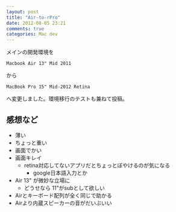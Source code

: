 ```yaml
---
layout: post
title: "Air-to-rPro"
date: 2012-08-05 23:21
comments: true
categories: Mac dev
---
```


メインの開発環境を

    Macbook Air 13" Mid 2011

から

    MacBook Pro 15" Mid-2012 Retina

へ変更しました。環境移行のテストも兼ねて投稿。


## 感想など

- 薄い
- ちょっと重い
- 画面でかい
- 画面キレイ
  - retina対応してないアプリだとちょっとぼやけるのが気になる
    - google日本語入力とか
- Air 13" が微妙な立場に
  - どうせなら 11"がsubとして欲しい
- Airとキーボード配列が全く同じで助かる
- Airより内蔵スピーカーの音がだいぶいい